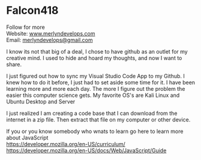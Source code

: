 # Falcon418
Follow for more<br>
Website: www.merlyndevelops.com<br>
Email: merlyndevelops@gmail.com<br>

I know its not that big of a deal, I chose to have github as an outlet for my creative mind.   I used to hide and hoard my thoughts, and now I want to share.

I just figured out how to sync my Visual Studio Code App to my Github.  I knew how to do it before, I just had to set aside some time for it.  I have been learning more and more each day.  The more I figure out the problem the easier this computer science gets.
My favorite OS's are Kali Linux and Ubuntu Desktop and Server

I just realized I am creating a code base that I can download from the internet in a zip file.
Then extract that file on my computer or other device.

If you or you know somebody who wnats to learn go here to learn more about JavaScript<br>
https://developer.mozilla.org/en-US/curriculum/<br>
https://developer.mozilla.org/en-US/docs/Web/JavaScript/Guide
